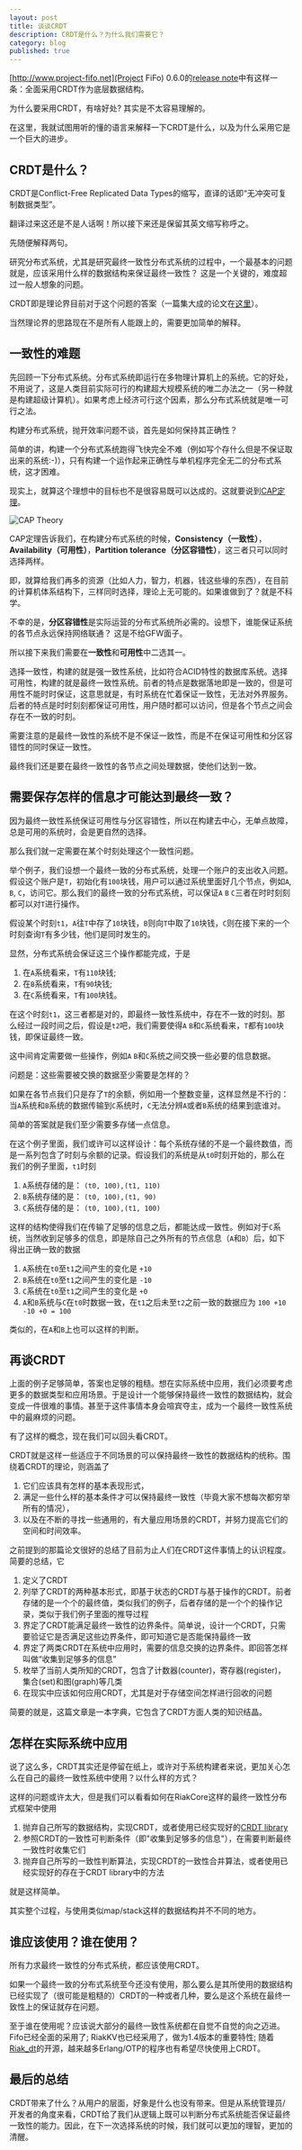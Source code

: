 ```yaml
---
layout: post
title: 谈谈CRDT
description: CRDT是什么？为什么我们需要它？
category: blog
published: true
---
```


[http://www.project-fifo.net](Project FiFo) 0.6.0的[release note](http://project-fifo.readthedocs.org/en/latest/general/releasenotes.html)中有这样一条：全面采用CRDT作为底层数据结构。

为什么要采用CRDT，有啥好处? 其实是不太容易理解的。

在这里，我就试图用听的懂的语言来解释一下CRDT是什么，以及为什么采用它是一个巨大的进步。

## CRDT是什么？

CRDT是Conflict-Free Replicated Data Types的缩写，直译的话即“无冲突可复制数据类型”。

翻译过来这还是不是人话啊！所以接下来还是保留其英文缩写称呼之。

先随便解释两句。

研究分布式系统，尤其是研究最终一致性分布式系统的过程中，一个最基本的问题就是，应该采用什么样的数据结构来保证最终一致性？ 这是一个关键的，难度超过一般人想象的问题。

CRDT即是理论界目前对于这个问题的答案（一篇集大成的论文在[这里](http://hal.upmc.fr/docs/00/55/55/88/PDF/techreport.pdf)）。

当然理论界的思路现在不是所有人能跟上的，需要更加简单的解释。

## 一致性的难题

先回顾一下分布式系统。分布式系统即运行在多物理计算机上的系统。它的好处，不用说了，这是人类目前实际可行的构建超大规模系统的唯二办法之一（另一种就是构建超级计算机）。如果考虑上经济可行这个因素，那么分布式系统就是唯一可行之法。

构建分布式系统，抛开效率问题不谈，首先是如何保持其正确性？

简单的讲，构建一个分布式系统跑得飞快完全不难（例如写个存什么但是不保证取出来的系统:-)），只有构建一个运作起来正确性与单机程序完全无二的分布式系统，这才困难。

现实上，就算这个理想中的目标也不是很容易既可以达成的。这就要说到[CAP定理](http://en.wikipedia.org/wiki/CAP_theorem)。

![CAP Theory](http://www.toadworld.com/resized-image.ashx/__size/550x0/__key/communityserver-wikis-components-files/00-00-00-00-15/CAP_2D00_Theorem.jpg)

CAP定理告诉我们，在构建分布式系统的时候，**Consistency（一致性）**，**Availability（可用性）**，**Partition tolerance（分区容错性）**，这三者只可以同时选择两样。

即，就算给我们再多的资源（比如人力，智力，机器，钱这些壕的东西），在目前的计算机体系结构下，三样同时选择，理论上无可能的。如果谁做到了？就是不科学。

不幸的是，**分区容错性**是实际运营的分布式系统所必需的。设想下，谁能保证系统的各节点永远保持网络联通？ 这是不给GFW面子。

所以接下来我们需要在**一致性**和**可用性**中二选其一。

选择一致性，构建的就是强一致性系统，比如符合ACID特性的数据库系统。选择可用性，构建的就是最终一致性系统。前者的特点是数据落地即是一致的，但是可用性不能时时保证，这意思就是，有时系统在忙着保证一致性，无法对外界服务。后者的特点是时时刻刻都保证可用性，用户随时都可以访问，但是各个节点之间会存在不一致的时刻。

需要注意的是最终一致性的系统不是不保证一致性，而是不在保证可用性和分区容错性的同时保证一致性。

最终我们还是要在最终一致性的各节点之间处理数据，使他们达到一致。

## 需要保存怎样的信息才可能达到最终一致？

因为最终一致性系统保证可用性与分区容错性，所以在构建去中心，无单点故障，总是可用的系统时，会是更自然的选择。

那么我们就一定需要在某个时刻处理这个一致性问题。

举个例子，我们设想一个最终一致的分布式系统，处理一个账户的支出收入问题。假设这个账户是`T`，初始化有`100`块钱，用户可以通过系统里面好几个节点，例如`A`, `B`, `C`，访问它。那么我们的最终一致的分布式系统，可以保证`A` `B` `C`三者在时时刻刻都可以对`T`进行操作。

假设某个时刻`t1`，`A`往`T`中存了`10`块钱，`B`则向`T`中取了`10`块钱，`C`则在接下来的一个时刻查询`T`有多少钱，他们是同时发生的。

显然，分布式系统会保证这三个操作都能完成，于是

1. 在`A`系统看来，`T`有`110`块钱;
2. 在`B`系统看来，`T`有`90`块钱;
3. 在`C`系统看来，`T`有`100`块钱。

在这个时刻`t1`，这三者都是对的，即最终一致性系统中，存在不一致的时刻。那么经过一段时间之后，假设是`t2`吧，我们需要使得`A` `B`和`C`系统看来，`T`都有`100`块钱，即保证最终一致。

这中间肯定需要做一些操作，例如`A` `B`和`C`系统之间交换一些必要的信息数据。

问题是：这些需要被交换的数据至少需要是怎样的？

如果在各节点我们只是存了`T`的余额，例如用一个整数变量，这样显然是不行的：当`A`系统和`B`系统的数据传输到`C`系统时，`C`无法分辨`A`或者`B`系统的结果到底谁对。

简单的答案就是我们至少需要多存储一点信息。

在这个例子里面，我们或许可以这样设计：每个系统存储的不是一个最终数值，而是一系列包含了时刻与余额的记录。假设我们的系统是从`t0`时刻开始的，那么在我们的例子里面，`t1`时刻

1. `A`系统存储的是： `(t0, 100),(t1, 110)`
2. `B`系统存储的是： `(t0, 100),(t1, 90)`
3. `C`系统存储的是： `(t0, 100),(t1, 100)`

这样的结构使得我们在传输了足够的信息之后，都能达成一致性。例如对于`C`系统，当然收到足够多的信息，即是除自己之外所有的节点信息（`A`和`B`）后，如下得出正确一致的数据

1. `A`系统在`t0`至`t1`之间产生的变化是 `+10`
2. `B`系统在`t0`至`t1`之间产生的变化是 `-10`
2. `C`系统在`t0`至`t1`之间产生的变化是 `+0`
3. `A`和`B`系统与`C`在`t0`时数据一致，在`t1`之后未至`t2`之前一致的数据应为 `100 +10 -10 +0 = 100`

类似的，在`A`和`B`上也可以这样的判断。

## 再谈CRDT

上面的例子足够简单，答案也足够的粗糙。想在实际系统中应用，我们必须要考虑更多的数据类型和应用场景。于是设计一个能够保持最终一致性的数据结构，就会变成一件很难的事情。甚至于这件事情本身会喧宾夺主，成为一个最终一致性系统中的最麻烦的问题。

有了这样的概念，现在我们可以回头看CRDT。

CRDT就是这样一些适应于不同场景的可以保持最终一致性的数据结构的统称。围绕着CRDT的理论，则涵盖了

1. 它们应该具有怎样的基本表现形式，
2. 满足一些什么样的基本条件才可以保持最终一致性（毕竟大家不想每次都穷举所有的情况），
3. 以及在不断的寻找一些通用的，有大量应用场景的CRDT，并努力提高它们的空间和时间效率。

之前提到的那篇论文很好的总结了目前为止人们在CRDT这件事情上的认识程度。简要的总结，它

1. 定义了CRDT
2. 列举了CRDT的两种基本形式，即基于状态的CRDT与基于操作的CRDT。前者存储的是一个个的最终值，类似我们的例子，后者存储的是一个个的操作记录，类似于我们例子里面的推导过程
3. 界定了CRDT能满足最终一致性的边界条件。简单说，设计一个CRDT，只需要验证它是否满足这些边界条件，即可知道它是否能保持最终一致
4. 界定了两类CRDT在系统中应用时，需要的信息交换的边界条件。即回答怎样叫做“收集到足够多的信息”
5. 枚举了当前人类所知的CRDT，包含了计数器(counter)，寄存器(register)，集合(set)和图(graph)等几类
6. 在现实中应该如何应用CRDT，尤其是对于存储空间怎样进行回收的问题

简要的就是，这篇文章是一本字典，它包含了CRDT方面人类的知识结晶。

## 怎样在实际系统中应用

说了这么多，CRDT其实还是停留在纸上，或许对于系统构建者来说，更加关心怎么在自己的最终一致性系统中使用？以什么样的方式？

这样的问题或许太大，但是我们可以看看如何在RiakCore这样的最终一致性分布式框架中使用

1. 抛弃自己所写的数据结构，实现CRDT，或者使用已经实现好的[CRDT library](https://github.com/basho/riak_dt)
2. 参照CRDT的一致性可判断条件（即"收集到足够多的信息"），在需要判断最终一致性时收集它们
3. 抛弃自己所写的一致性判断算法，实现CRDT的一致性合并算法，或者使用已经实现好的存在于CRDT library中的方法

就是这样简单。

其实整个过程，与使用类似map/stack这样的数据结构并不不同的地方。

## 谁应该使用？谁在使用？

所有力求最终一致性的分布式系统，都应该使用CRDT。

如果一个最终一致的分布式系统至今还没有使用，那么要么是其所使用的数据结构已经实现了（很可能是粗糙的）CRDT的一种或者几种，要么是这个系统在最终一致性上的保证就存在问题。

至于谁在使用呢？应该说大部分的最终一致性系统都在自觉不自觉的向之迈进。Fifo已经全面的采用了; RiakKV也已经采用了，做为1.4版本的重要特性; 随着[Riak_dt](https://github.com/basho/riak_dt)的开源，越来越多Erlang/OTP的程序也有希望尽快使用上CRDT。

## 最后的总结

CRDT带来了什么？从用户的层面，好象是什么也没有带来。但是从系统管理员/开发者的角度来看，CRDT给了我们从逻辑上既可以判断分布式系统能否保证最终一致性的能力。因此，在下一次选择系统的时候，我们就可以更加的理智，更加的清醒。